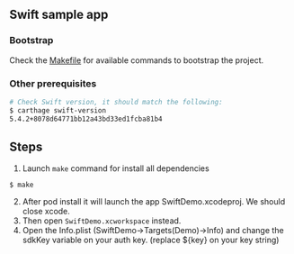 ## Swift sample app
### Bootstrap
Check the [Makefile](Makefile) for available commands to bootstrap the project.  

### Other prerequisites
```bash
# Check Swift version, it should match the following:
$ carthage swift-version
5.4.2+8078d64771bb12a43bd33ed1fcba81b4
```

## Steps

1. Launch `make` command for install all dependencies
```
$ make
```
2. After pod install it will launch the app SwiftDemo.xcodeproj. We should close xcode.
3. Then open `SwiftDemo.xcworkspace` instead.
4. Open the Info.plist (SwiftDemo->Targets(Demo)->Info) and change the sdkKey variable on your auth key. (replace ${key} on your key string)

